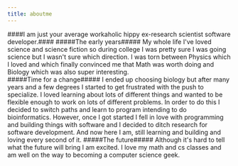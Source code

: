 ```yaml
---
title: aboutme
--- 
```


####I am just your average workaholic hippy ex-research scientist software developer.####
#####The early years#####
  My whole life I've loved science and science fiction so during college I was pretty sure I was going science but I wasn't sure which direction.  I was torn between Physics which I loved and which finally convinced me that Math was worth doing and Biology which was also super interesting.  
#####Time for a change#####
  I ended up choosing biology but after many years and a few degrees I started to get frustrated with the push to specialize.  I loved learning about lots of different things and wanted to be flexible enough to work on lots of different problems.  In order to do this I decided to switch paths and learn to program intending to do bioinformatics.  However, once I got started I fell in love with programming and building things with software and I decided to ditch research for software development.  And now here I am, still learning and building and loving every second of it.
#####The future#####
  Although it's hard to tell what the future will bring I am excited. I love my math and cs classes and am well on the way to becoming a computer science geek.
